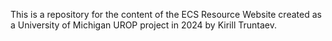 This is a repository for the content of the ECS Resource Website created as a University of Michigan UROP project in 2024 by Kirill Truntaev.
